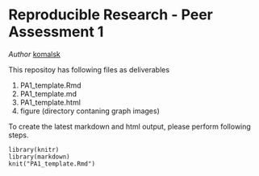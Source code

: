 Reproducible Research - Peer Assessment 1
==========================================

*Author* [komalsk](https://github.com/komalsk)

This repositoy has following files as deliverables 
1. PA1_template.Rmd
2. PA1_template.md
3. PA1_template.html
4. figure (directory contaning graph images)

To create the latest markdown and html output, please perform following steps.
```
library(knitr)
library(markdown)
knit("PA1_template.Rmd")
```











